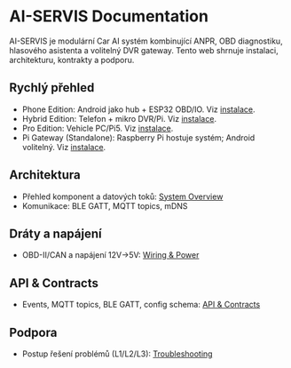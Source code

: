 # AI-SERVIS Documentation

AI-SERVIS je modulární Car AI systém kombinující ANPR, OBD diagnostiku, hlasového asistenta a volitelný DVR gateway. Tento web shrnuje instalaci, architekturu, kontrakty a podporu.

## Rychlý přehled
- Phone Edition: Android jako hub + ESP32 OBD/IO. Viz [instalace](install/phone.md).
- Hybrid Edition: Telefon + mikro DVR/Pi. Viz [instalace](install/hybrid.md).
- Pro Edition: Vehicle PC/Pi5. Viz [instalace](install/pro.md).
 - Pi Gateway (Standalone): Raspberry Pi hostuje systém; Android volitelný. Viz [instalace](install/pi-gateway.md).

## Architektura
- Přehled komponent a datových toků: [System Overview](architecture/overview.md)
- Komunikace: BLE GATT, MQTT topics, mDNS

## Dráty a napájení
- OBD-II/CAN a napájení 12V→5V: [Wiring & Power](wiring.md)

## API & Contracts
- Events, MQTT topics, BLE GATT, config schema: [API & Contracts](api/overview.md)

## Podpora
- Postup řešení problémů (L1/L2/L3): [Troubleshooting](troubleshooting.md)
